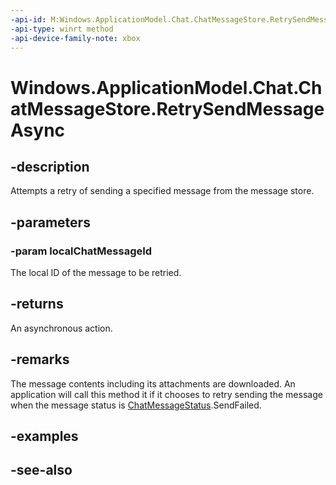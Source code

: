 ```yaml
---
-api-id: M:Windows.ApplicationModel.Chat.ChatMessageStore.RetrySendMessageAsync(System.String)
-api-type: winrt method
-api-device-family-note: xbox
---
```


<!-- Method syntax
public Windows.Foundation.IAsyncAction RetrySendMessageAsync(System.String localChatMessageId)
-->

# Windows.ApplicationModel.Chat.ChatMessageStore.RetrySendMessageAsync

## -description
Attempts a retry of sending a specified message from the message store.

## -parameters
### -param localChatMessageId
The local ID of the message to be retried.

## -returns
An asynchronous action.

## -remarks
The message contents including its attachments are downloaded. An application will call this method it if it chooses to retry sending the message when the message status is [ChatMessageStatus](chatmessagestatus.md).SendFailed.

## -examples

## -see-also
